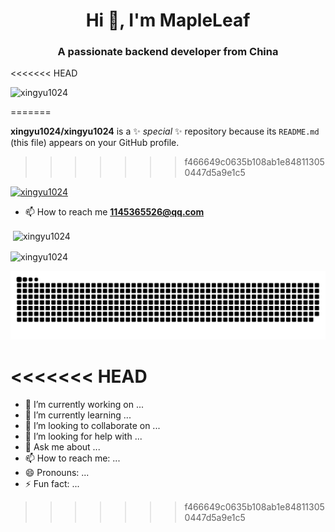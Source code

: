 <h1 align="center">Hi 👋, I'm MapleLeaf</h1>
<h3 align="center">A passionate backend developer from China</h3>

<<<<<<< HEAD
<p align="left"> <img src="https://komarev.com/ghpvc/?username=xingyu1024&label=Profile%20views&color=0e75b6&style=flat" alt="xingyu1024" /> </p>
=======

**xingyu1024/xingyu1024** is a ✨ _special_ ✨ repository because its `README.md` (this file) appears on your GitHub profile.
>>>>>>> f466649c0635b108ab1e848113050447d5a9e1c5

<p align="left"> <a href="https://github.com/ryo-ma/github-profile-trophy"><img src="https://github-profile-trophy.vercel.app/?username=xingyu1024" alt="xingyu1024" /></a> </p>

<!-- - 🔭 I’m currently working on

- 📝 I regularly write articles on -->

- 📫 How to reach me **1145365526@qq.com**


[//]: # (<h3 align="left">Languages and Tools:</h3>)

[//]: # (<p align="left"> <a href="https://www.w3schools.com/css/" target="_blank"> <img src="https://raw.githubusercontent.com/devicons/devicon/master/icons/css3/css3-original-wordmark.svg" alt="css3" width="40" height="40"/> </a> <a href="https://www.docker.com/" target="_blank"> <img src="https://raw.githubusercontent.com/devicons/devicon/master/icons/docker/docker-original-wordmark.svg" alt="docker" width="40" height="40"/> </a> <a href="https://cloud.google.com" target="_blank"> <img src="https://www.vectorlogo.zone/logos/google_cloud/google_cloud-icon.svg" alt="gcp" width="40" height="40"/> </a> <a href="https://git-scm.com/" target="_blank"> <img src="https://www.vectorlogo.zone/logos/git-scm/git-scm-icon.svg" alt="git" width="40" height="40"/> </a> <a href="https://www.w3.org/html/" target="_blank"> <img src="https://raw.githubusercontent.com/devicons/devicon/master/icons/html5/html5-original-wordmark.svg" alt="html5" width="40" height="40"/> </a> <a href="https://www.java.com" target="_blank"> <img src="https://raw.githubusercontent.com/devicons/devicon/master/icons/java/java-original.svg" alt="java" width="40" height="40"/> </a> <a href="https://developer.mozilla.org/en-US/docs/Web/JavaScript" target="_blank"> <img src="https://raw.githubusercontent.com/devicons/devicon/master/icons/javascript/javascript-original.svg" alt="javascript" width="40" height="40"/> </a> <a href="https://www.linux.org/" target="_blank"> <img src="https://raw.githubusercontent.com/devicons/devicon/master/icons/linux/linux-original.svg" alt="linux" width="40" height="40"/> </a> <a href="https://www.mysql.com/" target="_blank"> <img src="https://raw.githubusercontent.com/devicons/devicon/master/icons/mysql/mysql-original-wordmark.svg" alt="mysql" width="40" height="40"/> </a> <a href="https://www.nginx.com" target="_blank"> <img src="https://raw.githubusercontent.com/devicons/devicon/master/icons/nginx/nginx-original.svg" alt="nginx" width="40" height="40"/> </a> <a href="https://www.oracle.com/" target="_blank"> <img src="https://raw.githubusercontent.com/devicons/devicon/master/icons/oracle/oracle-original.svg" alt="oracle" width="40" height="40"/> </a> <a href="https://spring.io/" target="_blank"> <img src="https://www.vectorlogo.zone/logos/springio/springio-icon.svg" alt="spring" width="40" height="40"/> </a> <a href="https://vuejs.org/" target="_blank"> <img src="https://raw.githubusercontent.com/devicons/devicon/master/icons/vuejs/vuejs-original-wordmark.svg" alt="vuejs" width="40" height="40"/> </a> </p>)

[//]: # (<p><img align="left" src="https://github-readme-stats.vercel.app/api/top-langs?username=xingyu1024&show_icons=true&locale=en&layout=compact" alt="xingyu1024" /></p>)

<p>&nbsp;<img align="center" src="https://github-readme-stats.vercel.app/api?username=xingyu1024&show_icons=true&locale=en" alt="xingyu1024" /></p>

<p><img align="center" src="https://github-readme-streak-stats.herokuapp.com/?user=xingyu1024&" alt="xingyu1024" /></p>



<picture>
  <source media="(prefers-color-scheme: dark)" srcset="https://raw.githubusercontent.com/xingyu1024/xingyu1024/output/github-contribution-grid-snake-dark.svg" />
  <source media="(prefers-color-scheme: light)" srcset="https://raw.githubusercontent.com/xingyu1024/xingyu1024/output/github-contribution-grid-snake.svg" />
  <img alt="github-snake" src="https://raw.githubusercontent.com/xingyu1024/xingyu1024/output/github-contribution-grid-snake-dark.svg" />
</picture>

<<<<<<< HEAD
=======
- 🔭 I’m currently working on ...
- 🌱 I’m currently learning ...
- 👯 I’m looking to collaborate on ...
- 🤔 I’m looking for help with ...
- 💬 Ask me about ...
- 📫 How to reach me: ...
- 😄 Pronouns: ...
- ⚡ Fun fact: ...
>>>>>>> f466649c0635b108ab1e848113050447d5a9e1c5
